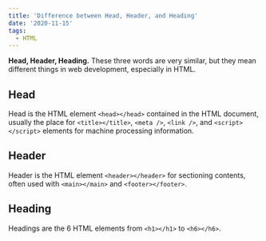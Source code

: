 ```yaml
---
title: 'Difference between Head, Header, and Heading'
date: '2020-11-15'
tags:
  - HTML
---
```


**Head, Header, Heading.** These three words are very similar, but they mean different things in web development, especially in HTML.

## Head

Head is the HTML element `<head></head>` contained in the HTML document, usually the place for `<title></title>`, `<meta />`, `<link />`, and `<script></script>` elements for machine processing information.

## Header

Header is the HTML element `<header></header>` for sectioning contents, often used with `<main></main>` and `<footer></footer>`.

## Heading

Headings are the 6 HTML elements from `<h1></h1>` to `<h6></h6>`.
